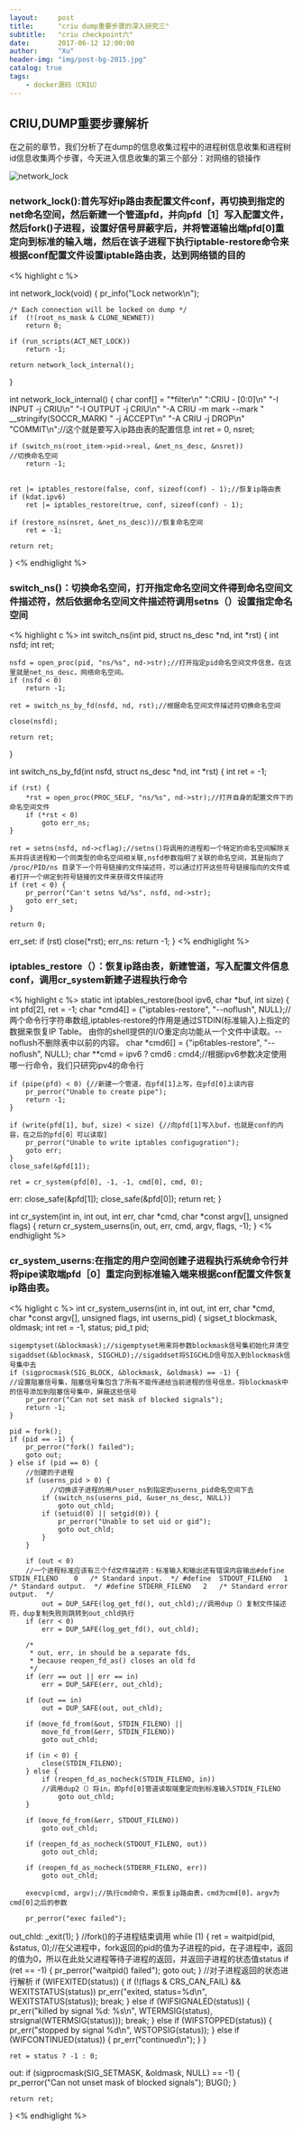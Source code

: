 ```yaml
---
layout:     post
title:      "criu dump重要步骤的深入研究三"
subtitle:   "criu checkpoint六"
date:       2017-06-12 12:00:00
author:     "Xu"
header-img: "img/post-bg-2015.jpg"
catalog: true
tags:
    - docker源码（CRIU）
---
```

## CRIU,DUMP重要步骤解析

在之前的章节，我们分析了在dump的信息收集过程中的进程树信息收集和进程树id信息收集两个步骤，今天进入信息收集的第三个部分：对网络的锁操作

![network_lock]("/img/iptable-restore.png")

### network_lock():首先写好ip路由表配置文件conf，再切换到指定的net命名空间，然后新建一个管道pfd，并向pfd［1］写入配置文件，然后fork()子进程，设置好信号屏蔽字后，并将管道输出端pfd[0]重定向到标准的输入端，然后在该子进程下执行iptable-restore命令来根据conf配置文件设置iptable路由表，达到网络锁的目的

<% highlight c %>

int network_lock(void)
{
	pr_info("Lock network\n");

	/* Each connection will be locked on dump */
	if  (!(root_ns_mask & CLONE_NEWNET))
		return 0;

	if (run_scripts(ACT_NET_LOCK))
		return -1;

	return network_lock_internal();
}

int network_lock_internal()
{
	char conf[] =	"*filter\n"
				":CRIU - [0:0]\n"
				"-I INPUT -j CRIU\n"
				"-I OUTPUT -j CRIU\n"
				"-A CRIU -m mark --mark " __stringify(SOCCR_MARK) " -j ACCEPT\n"
				"-A CRIU -j DROP\n"
				"COMMIT\n";//这个就是要写入ip路由表的配置信息
	int ret = 0, nsret;

	if (switch_ns(root_item->pid->real, &net_ns_desc, &nsret))
	//切换命名空间
		return -1;


	ret |= iptables_restore(false, conf, sizeof(conf) - 1);//恢复ip路由表
	if (kdat.ipv6)
		ret |= iptables_restore(true, conf, sizeof(conf) - 1);

	if (restore_ns(nsret, &net_ns_desc))//恢复命名空间
		ret = -1;

	return ret;
}
<% endhiglight %>

### switch_ns()：切换命名空间，打开指定命名空间文件得到命名空间文件描述符，然后依据命名空间文件描述符调用setns（）设置指定命名空间
<% highlight c %>
int switch_ns(int pid, struct ns_desc *nd, int *rst)
{
	int nsfd;
	int ret;

	nsfd = open_proc(pid, "ns/%s", nd->str);//打开指定pid命名空间文件信息，在这里就是net_ns_desc，网络命名空间。
	if (nsfd < 0)
		return -1;

	ret = switch_ns_by_fd(nsfd, nd, rst);//根据命名空间文件描述符切换命名空间

	close(nsfd);

	return ret;
}

int switch_ns_by_fd(int nsfd, struct ns_desc *nd, int *rst)
{
	int ret = -1;

	if (rst) {
		*rst = open_proc(PROC_SELF, "ns/%s", nd->str);//打开自身的配置文件下的命名空间文件
		if (*rst < 0)
			goto err_ns;
	}

	ret = setns(nsfd, nd->cflag);//setns()将调用的进程和一个特定的命名空间解除关系并将该进程和一个同类型的命名空间相关联,nsfd参数指明了关联的命名空间，其是指向了 /proc/PID/ns 目录下一个符号链接的文件描述符，可以通过打开这些符号链接指向的文件或者打开一个绑定到符号链接的文件来获得文件描述符
	if (ret < 0) {
		pr_perror("Can't setns %d/%s", nsfd, nd->str);
		goto err_set;
	}

	return 0;

err_set:
	if (rst)
		close(*rst);
err_ns:
	return -1;
}
<% endhiglight %>

### iptables_restore（）：恢复ip路由表，新建管道，写入配置文件信息conf，调用cr_system新建子进程执行命令
<% highlight c %>
static int iptables_restore(bool ipv6, char *buf, int size)
{
	int pfd[2], ret = -1;
	char *cmd4[] = {"iptables-restore",  "--noflush", NULL};//两个命令行字符串数组,iptables-restore的作用是通过STDIN(标准输入)上指定的数据来恢复IP Table。
由你的shell提供的I/O重定向功能从一个文件中读取。--noflush不删除表中以前的内容。
	char *cmd6[] = {"ip6tables-restore", "--noflush", NULL};
	char **cmd = ipv6 ? cmd6 : cmd4;//根据ipv6参数决定使用哪一行命令，我们只研究ipv4的命令行

	if (pipe(pfd) < 0) {//新建一个管道，在pfd[1]上写，在pfd[0]上读内容
		pr_perror("Unable to create pipe");
		return -1;
	}

	if (write(pfd[1], buf, size) < size) {//向pfd[1]写入buf，也就是conf的内容，在之后的pfd[0］可以读取]
		pr_perror("Unable to write iptables configugration");
		goto err;
	}
	close_safe(&pfd[1]);

	ret = cr_system(pfd[0], -1, -1, cmd[0], cmd, 0);
err:
	close_safe(&pfd[1]);
	close_safe(&pfd[0]);
	return ret;
}

int cr_system(int in, int out, int err, char *cmd, char *const argv[], unsigned flags)
{
	return cr_system_userns(in, out, err, cmd, argv, flags, -1);
}
<% endhiglight %>

### cr_system_userns:在指定的用户空间创建子进程执行系统命令行并将pipe读取端pfd［0］重定向到标准输入端来根据conf配置文件恢复ip路由表。
<% higlight c %>
int cr_system_userns(int in, int out, int err, char *cmd,
			char *const argv[], unsigned flags, int userns_pid)
{
	sigset_t blockmask, oldmask;
	int ret = -1, status;
	pid_t pid;

	sigemptyset(&blockmask);//sigemptyset用来将参数blockmask信号集初始化并清空
	sigaddset(&blockmask, SIGCHLD);//sigaddset将SIGCHLD信号加入到blockmask信号集中去
	if (sigprocmask(SIG_BLOCK, &blockmask, &oldmask) == -1) {
	//设置阻塞信号集，阻塞信号集包含了所有不能传递给当前进程的信号信息，将blockmask中的信号添加到阻塞信号集中，屏蔽这些信号
		pr_perror("Can not set mask of blocked signals");
		return -1;
	}

	pid = fork();
	if (pid == -1) {
		pr_perror("fork() failed");
		goto out;
	} else if (pid == 0) {
	    //创建的子进程
		if (userns_pid > 0) {
		      //切换该子进程的用户user_ns到指定的userns_pid命名空间下去
			if (switch_ns(userns_pid, &user_ns_desc, NULL))
				goto out_chld;
			if (setuid(0) || setgid(0)) {
				pr_perror("Unable to set uid or gid");
				goto out_chld;
			}
		}

		if (out < 0)
		//一个进程标准应该有三个fd文件描述符：标准输入和输出还有错误内容输出#define	STDIN_FILENO	0	/* Standard input.  */ #define	STDOUT_FILENO	1	/* Standard output.  */ #define	STDERR_FILENO	2	/* Standard error output.  */
			out = DUP_SAFE(log_get_fd(), out_chld);//调用dup（）复制文件描述符，dup复制失败则跳转到out_chld执行
		if (err < 0)
			err = DUP_SAFE(log_get_fd(), out_chld);

		/*
		 * out, err, in should be a separate fds,
		 * because reopen_fd_as() closes an old fd
		 */
		if (err == out || err == in)
			err = DUP_SAFE(err, out_chld);

		if (out == in)
			out = DUP_SAFE(out, out_chld);

		if (move_fd_from(&out, STDIN_FILENO) ||
		    move_fd_from(&err, STDIN_FILENO))
			goto out_chld;

		if (in < 0) {
			close(STDIN_FILENO);
		} else {
			if (reopen_fd_as_nocheck(STDIN_FILENO, in))
			//调用dup2（）将in，即pfd[0]管道读取端重定向到标准输入STDIN_FILENO
				goto out_chld;
		}

		if (move_fd_from(&err, STDOUT_FILENO))
			goto out_chld;

		if (reopen_fd_as_nocheck(STDOUT_FILENO, out))
			goto out_chld;

		if (reopen_fd_as_nocheck(STDERR_FILENO, err))
			goto out_chld;

		execvp(cmd, argv);//执行cmd命令，来恢复ip路由表，cmd为cmd[0]，argv为cmd[0]之后的参数

		pr_perror("exec failed");
out_chld:
		_exit(1);
	}
//fork()的子进程结束调用
	while (1) {
		ret = waitpid(pid, &status, 0);//在父进程中，fork返回的pid的值为子进程的pid，在子进程中，返回的值为0，所以在此处父进程等待子进程的返回，并返回子进程的状态值status
		if (ret == -1) {
			pr_perror("waitpid() failed");
			goto out;
		}
//对子进程返回的状态进行解析
		if (WIFEXITED(status)) {
			if (!(flags & CRS_CAN_FAIL) && WEXITSTATUS(status))
				pr_err("exited, status=%d\n", WEXITSTATUS(status));
			break;
		} else if (WIFSIGNALED(status)) {
			pr_err("killed by signal %d: %s\n", WTERMSIG(status),
				strsignal(WTERMSIG(status)));
			break;
		} else if (WIFSTOPPED(status)) {
			pr_err("stopped by signal %d\n", WSTOPSIG(status));
		} else if (WIFCONTINUED(status)) {
			pr_err("continued\n");
		}
	}

	ret = status ? -1 : 0;
out:
	if (sigprocmask(SIG_SETMASK, &oldmask, NULL) == -1) {
		pr_perror("Can not unset mask of blocked signals");
		BUG();
	}

	return ret;
}
<% endhiglight %>